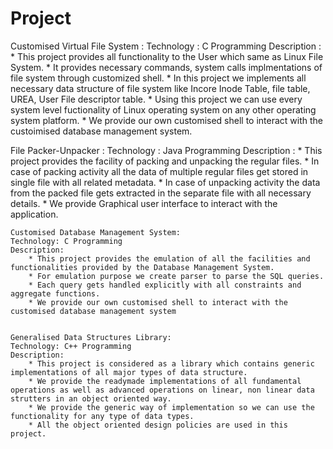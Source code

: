 # Project
  
  Customised Virtual File System :
  Technology : C Programming
  Description :
        * This project provides all functionality to the User which same as Linux File System.
        * It provides necessary commands, system calls implmentations of file system through customized shell.
        * In this project we implements all necessary data structure of file system like Incore Inode Table, file table, UREA, User File descriptor table.
        * Using this project we can use every system level fuctionality of Linux operating system on any other operating system platform.
        * We provide our own customised shell to interact with the custoimised database management system.
   
   
   File Packer-Unpacker :
   Technology : Java Programming
   Description :
        * This project provides the facility of packing and unpacking the regular files. 
        * In case of packing activity all the data of multiple regular files get stored in single file with all related metadata.
        * In case of unpacking activity the data from the packed file gets extracted in the separate file with all necessary details.
        * We provide Graphical user interface to interact with the application.

    Customised Database Management System:
    Technology: C Programming
    Description: 
        * This project provides the emulation of all the facilities and functionalities provided by the Database Management System. 
        * For emulation purpose we create parser to parse the SQL queries.
        * Each query gets handled explicitly with all constraints and aggregate functions.
        * We provide our own customised shell to interact with the customised database management system
      
    
    Generalised Data Structures Library:
    Technology: C++ Programming 
    Description:
        * This project is considered as a library which contains generic implementations of all major types of data structure.
        * We provide the readymade implementations of all fundamental operations as well as advanced operations on linear, non linear data strutters in an object oriented way.
        * We provide the generic way of implementation so we can use the functionality for any type of data types.
        * All the object oriented design policies are used in this project.
